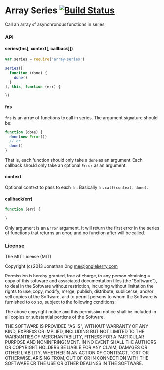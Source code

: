 # Array Series [![Build Status](https://travis-ci.org/component/array-series.png)](https://travis-ci.org/component/array-series)

Call an array of asynchronous functions in series

### API

#### series(fns[, context[, callback]])

```js
var series = require('array-series')

series([
  function (done) {
    done()
  }
], this, function (err) {

})
```

#### fns

`fns` is an array of functions to call in series.
The argument signature should be:

```js
function (done) {
  done(new Error())
  // or
  done()
}
```

That is, each function should only take a `done` as an argument.
Each callback should only take an optional `Error` as an argument.

#### context

Optional context to pass to each `fn`.
Basically `fn.call(context, done)`.

#### callback(err)

```js
function (err) {

}
```

Only argument is an `Error` argument.
It will return the first error in the series of functions that returns an error,
and no function after will be called.

### License

The MIT License (MIT)

Copyright (c) 2013 Jonathan Ong me@jongleberry.com

Permission is hereby granted, free of charge, to any person obtaining a copy
of this software and associated documentation files (the "Software"), to deal
in the Software without restriction, including without limitation the rights
to use, copy, modify, merge, publish, distribute, sublicense, and/or sell
copies of the Software, and to permit persons to whom the Software is
furnished to do so, subject to the following conditions:

The above copyright notice and this permission notice shall be included in
all copies or substantial portions of the Software.

THE SOFTWARE IS PROVIDED "AS IS", WITHOUT WARRANTY OF ANY KIND, EXPRESS OR
IMPLIED, INCLUDING BUT NOT LIMITED TO THE WARRANTIES OF MERCHANTABILITY,
FITNESS FOR A PARTICULAR PURPOSE AND NONINFRINGEMENT. IN NO EVENT SHALL THE
AUTHORS OR COPYRIGHT HOLDERS BE LIABLE FOR ANY CLAIM, DAMAGES OR OTHER
LIABILITY, WHETHER IN AN ACTION OF CONTRACT, TORT OR OTHERWISE, ARISING FROM,
OUT OF OR IN CONNECTION WITH THE SOFTWARE OR THE USE OR OTHER DEALINGS IN
THE SOFTWARE.